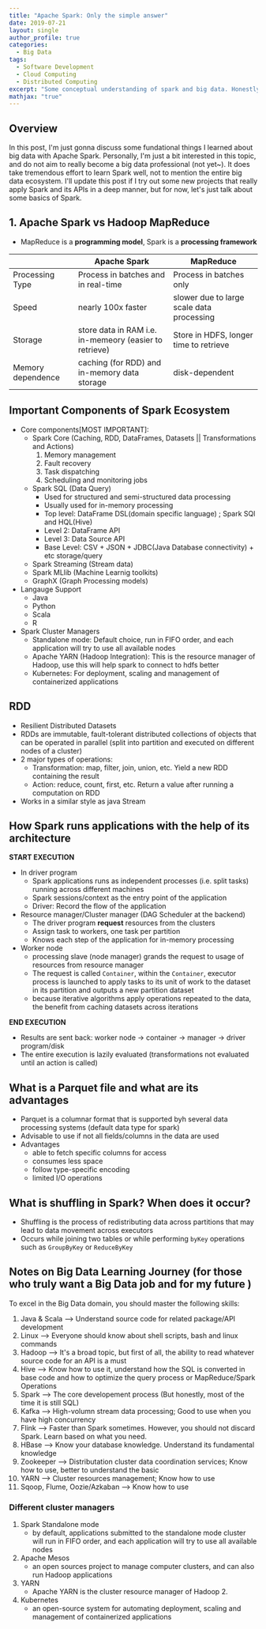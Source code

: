 ```yaml
---
title: "Apache Spark: Only the simple answer"
date: 2019-07-21
layout: single
author_profile: true
categories:
  - Big Data
tags: 
  - Software Development
  - Cloud Computing
  - Distributed Computing
excerpt: "Some conceptual understanding of spark and big data. Honestly, this just scratches the surface"
mathjax: "true"
---
```

## Overview
In this post, I'm just gonna discuss some fundational things I learned about big data with Apache Spark. Personally, I'm just a bit interested in this topic, and do not aim to really become a big data professional (not yet~). It does take tremendous effort to learn Spark well, not to mention the entire big data ecosystem. I'll update this post if I try out some new projects that really apply Spark and its APIs in a deep manner, but for now, let's just talk about some basics of Spark.

## 1. Apache Spark vs Hadoop MapReduce
- MapReduce is a __programming model__, Spark is a __processing framework__ 

|                  | Apache Spark                                           | MapReduce | 
| --------         | --------                                               | ------    | 
| Processing Type  | Process in batches and in real-time                    | Process in batches only| 
| Speed            | nearly 100x faster                                     | slower due to large scale data processing  | 
| Storage          | store data in RAM i.e. in-memeory (easier to retrieve) | Store in HDFS, longer time to retrieve| 
| Memory dependence| caching (for RDD) and in-memory data storage           | disk-dependent|

## Important Components of Spark Ecosystem
- Core components[MOST IMPORTANT]:
    - Spark Core (Caching, RDD, DataFrames, Datasets \|\| Transformations and Actions) 
      1. Memory management
      2. Fault recovery
      3. Task dispatching
      4. Scheduling and monitoring jobs
    - Spark SQL (Data Query)
      - Used for structured and semi-structured data processing
      - Usually used for in-memory processing
      - Top level:  DataFrame DSL(domain specific language) ; Spark SQl and HQL(Hive)
      - Level 2: DataFrame API
      - Level 3: Data Source API
      - Base Level: CSV + JSON + JDBC(Java Database connectivity) + etc storage/query
    - Spark Streaming (Stream data)
    - Spark MLlib (Machine Learnig toolkits)
    - GraphX (Graph Processing models)
- Langauge Support
    - Java
    - Python
    - Scala
    - R
- Spark Cluster Managers
	- Standalone mode: Default choice, run in FIFO order, and each application will try to use all available nodes
	- Apache YARN (Hadoop Integration): This is the resource manager of Hadoop, use this will help spark to connect to hdfs better
	- Kubernetes: For deployment, scaling and management of containerized applications

## RDD
- Resilient Distributed Datasets
- RDDs are immutable, fault-tolerant distributed collections of objects that can be operated in parallel (split into partition and executed on different nodes of a cluster)
- 2 major types of operations:
    - Transformation: map, filter, join, union, etc. Yield a new RDD containing the result
    - Action: reduce, count, first, etc. Return a value after running a computation on RDD
- Works in a similar style as java Stream

## How Spark runs applications with the help of its architecture
__START EXECUTION__
- In driver program
    - Spark applications runs as independent processes (i.e. split tasks) running across different machines
    - Spark sessions/context as the entry point of the application
    - Driver: Record the flow of the application
- Resource manager/Cluster manager (DAG Scheduler at the backend)
    - The driver program __request__ resources from the clusters 
    - Assign task to workers, one task per partition
    - Knows each step of the application for in-memory processing
- Worker node
    - processing slave (node manager) grands the request to usage of resources from resource manager
    - The request is called `Container`, within the `Container`, executor process is launched to apply tasks to its unit of work to the dataset in its partition and outputs a new partition dataset
    - because iterative algorithms apply operations repeated to the data, the benefit from caching datasets across iterations

__END EXECUTION__
- Results are sent back: worker node -> container -> manager -> driver program/disk
- The entire execution is lazily evaluated (transformations not evaluated until an action is called)

## What is a Parquet file and what are its advantages
- Parquet is a columnar format that is supported byh several data processing systems (default data type for spark)
- Advisable to use if not all fields/columns in the data are used
- Advantages
    - able to fetch specific columns for access
    - consumes less space
    - follow type-specific encoding
    - limited I/O operations

## What is shuffling in Spark? When does it occur?
- Shuffling is the process of redistributing data across partitions that may lead to data movement across executors
- Occurs while joining two tables or while performing `byKey` operations such as `GroupByKey` or `ReduceByKey`


## Notes on Big Data Learning Journey (for those who truly want a Big Data job and for my future )
To excel in the Big Data domain, you should master the following skills:
  1. Java & Scala --> Understand source code for related package/API development
  2. Linux --> Everyone should know about shell scripts, bash and linux commands
  3. Hadoop --> It's a broad topic, but first of all, the ability to read whatever source code for an API is a must
  4. Hive --> Know how to use it, understand how the SQL is converted in base code and how to optimize the query process or MapReduce/Spark Operations
  5. Spark --> The core developement process (But honestly, most of the time it is still SQL)
  6. Kafka --> High-volumn stream data processing; Good to use when you have high concurrency
  7. Flink --> Faster than Spark sometimes. However, you should not discard Spark. Learn based on what you need.
  8. HBase --> Know your database knowledge. Understand its fundamental knowledge
  9. Zookeeper --> Distributation cluster data coordination services; Know how to use, better to understand the basic
  10. YARN --> Cluster resources management; Know how to use
  11. Sqoop, Flume, Oozie/Azkaban --> Know how to use

### Different cluster managers 
1. Spark Standalone mode
    - by default, applications submitted to the standalone mode cluster will run in FIFO order, and each application will try to use all available nodes
2. Apache Mesos
    - an open sources project to manage computer clusters, and can also run Hadoop applications
3. YARN
    - Apache YARN is the cluster resource manager of Hadoop 2.
4. Kubernetes
    - an open-source system for automating deployment, scaling and management of containerized applications
